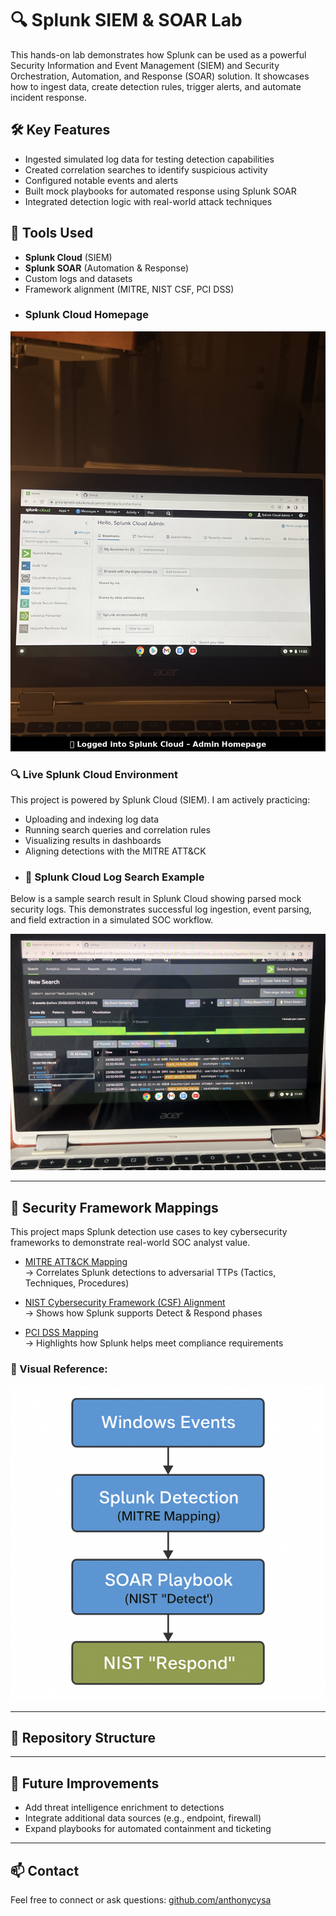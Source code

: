 # 🔍 Splunk SIEM & SOAR Lab

This hands-on lab demonstrates how Splunk can be used as a powerful Security Information and Event Management (SIEM) and Security Orchestration, Automation, and Response (SOAR) solution. It showcases how to ingest data, create detection rules, trigger alerts, and automate incident response.

## 🛠️ Key Features

- Ingested simulated log data for testing detection capabilities
- Created correlation searches to identify suspicious activity
- Configured notable events and alerts
- Built mock playbooks for automated response using Splunk SOAR
- Integrated detection logic with real-world attack techniques

## 🎯 Tools Used

- **Splunk Cloud** (SIEM)
- **Splunk SOAR** (Automation & Response)
- Custom logs and datasets
- Framework alignment (MITRE, NIST CSF, PCI DSS)
- ### Splunk Cloud Homepage

![Splunk Cloud Admin Homepage](https://github.com/anthonycysa/Splunk-siem-soar-lab/blob/main/splunk-cloud-homepage.png?raw=true)
### 🔍 Live Splunk Cloud Environment

This project is powered by Splunk Cloud (SIEM). I am actively practicing:

- Uploading and indexing log data  
- Running search queries and correlation rules  
- Visualizing results in dashboards  
- Aligning detections with the MITRE ATT&CK
- ### 📸 Splunk Cloud Log Search Example

Below is a sample search result in Splunk Cloud showing parsed mock security logs. This demonstrates successful log ingestion, event parsing, and field extraction in a simulated SOC workflow.

![Splunk Log Search](https://github.com/anthonycysa/splunk-siem-soar-lab/blob/main/Splunk%20log%20search%20example%20.JPEG?raw=true)



---

## 🔐 Security Framework Mappings

This project maps Splunk detection use cases to key cybersecurity frameworks to demonstrate real-world SOC analyst value.

- [MITRE ATT&CK Mapping](./mitre_attack.md)  
  → Correlates Splunk detections to adversarial TTPs (Tactics, Techniques, Procedures)

- [NIST Cybersecurity Framework (CSF) Alignment](./nist_csf.md)  
  → Shows how Splunk supports Detect & Respond phases

- [PCI DSS Mapping](./pci_dss.md)  
  → Highlights how Splunk helps meet compliance requirements

### 🧭 Visual Reference:
![NIST CSF Flowchart](./nist_flowchart.png)

---

## 📁 Repository Structure
---

## 🚀 Future Improvements

- Add threat intelligence enrichment to detections
- Integrate additional data sources (e.g., endpoint, firewall)
- Expand playbooks for automated containment and ticketing

---

## 📫 Contact

Feel free to connect or ask questions:
[github.com/anthonycysa](https://github.com/anthonycysa)

